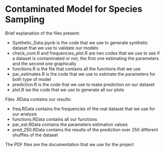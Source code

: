# Contaminated Model for Species Sampling
Brief explanation of the files present:
- Synthetic_Data.ipynb is the code that we use to generate synthetic dataset that we use to validate our models
- check_cont.R and frequencies_plot.R are two codes that we use to see if a dataset is contaminated or not, the first one estimating the parameters and the second one graphically
- functions.R is the file that contains all the functions that we use
- par_estimates.R is the code that we use to estimate the parameters for both type of model
- prediction.R is the code that we use to make prediction on our dataset
- plot.R ise the code that we use to generate all our plots

Files .RData contains our results:
- freq.RData contains the frequencies of the real dataset that we use for our analysis
- functions.RData contains all our functions
- par_est.RData contains the parameters estimation values
- pred_250.RData contains the results of the prediction over 250 different shuffles of the dataset

The PDF files are the documentation that we use for the project
